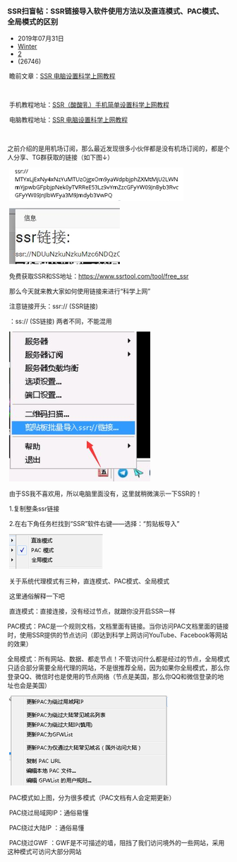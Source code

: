 ### SSR扫盲帖：SSR链接导入软件使用方法以及直连模式、PAC模式、全局模式的区别

- 2019年07月31日
- [Winter](https://dt233.cn/?author=1)
- [2](https://dt233.cn/?post=79#comment-place)
- (26746)

​	瞻前文章：[SSR 电脑设置科学上网教程](https://dt233.cn/?post=57) 

​	  

​	手机教程地址：[SSR（酸酸乳）手机简单设置科学上网教程](https://dt233.cn/?post=68) 

​	电脑教程地址：[SSR 电脑设置科学上网教程](https://dt233.cn/?post=57) 

​	

​	之前介绍的是用机场订阅，那么最近发现很多小伙伴都是没有机场订阅的，都是个人分享、TG群获取的链接（如下图↓） 

​	[![4.png](SSR%E6%89%AB%E7%9B%B2%E5%B8%96.assets/09dd1565698117.png)](https://dt233.cn/content/uploadfile/201908/09dd1565698117.png) 

​	[![222.jpg](SSR%E6%89%AB%E7%9B%B2%E5%B8%96.assets/36be1565674054.jpg)](https://dt233.cn/content/uploadfile/201908/36be1565674054.jpg) 

​	免费获取SSR和SS地址：https://www.ssrtool.com/tool/free_ssr 

​	那么今天就来教大家如何使用链接来进行“科学上网” 

​	注意链接开头：ssr:// (SSR链接) 

​	         ：ss://  (SS链接)    两者不同，不能混用 

​	[![111.jpg](SSR%E6%89%AB%E7%9B%B2%E5%B8%96.assets/11671565674053.jpg)](https://dt233.cn/content/uploadfile/201908/11671565674053.jpg) 

​	由于SS我不喜欢用，所以电脑里面没有，这里就稍微演示一下SSR的！ 

​	1.复制整条ssr链接 

​	2.在右下角任务栏找到“SSR”软件右键——选择：“剪贴板导入” 

​	[![1.png](SSR%E6%89%AB%E7%9B%B2%E5%B8%96.assets/4a471565698908.png)](https://dt233.cn/content/uploadfile/201908/4a471565698908.png) 

​	关于系统代理模式有三种，直连模式、PAC模式、全局模式 

​	这里通俗解释一下吧 

​	直连模式：直接连接，没有经过节点，就跟你没开启SSR一样 

​	PAC模式：PAC是一个规则文档，文档里面有链接。当你访问PAC文档里面的链接时，使用SSR提供的节点访问（即达到科学上网访问YouTube、Facebook等网站的效果） 

​	全局模式：所有网站、数据、都走节点！不管访问什么都是经过的节点，全局模式只适合部分需要全局代理的网站，不是很推荐全局，因为如果你全局模式，那么你登录QQ、微信时也是使用的节点网络（节点是美国，那么你QQ和微信登录的地址也会是美国） 

​	[![2.png](SSR%E6%89%AB%E7%9B%B2%E5%B8%96.assets/fb5c1565698908.png)](https://dt233.cn/content/uploadfile/201908/fb5c1565698908.png) 

​	PAC模式如上图，分为很多模式（PAC文档有人会定期更新） 

​	PAC绕过局域网IP：通俗易懂 

​	PAC绕过大陆IP  ：通俗易懂 

​	PAC绕过GWF   ：GWF是不可描述的墙，阻挡了我们访问境外的一些网站，采用这种模式可访问大部分网站 

​	